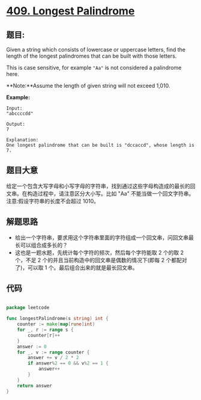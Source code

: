 # [409. Longest Palindrome](https://leetcode.com/problems/longest-palindrome/)


## 题目:

Given a string which consists of lowercase or uppercase letters, find the length of the longest palindromes that can be built with those letters.

This is case sensitive, for example `"Aa"` is not considered a palindrome here.

**Note:**Assume the length of given string will not exceed 1,010.

**Example:**

    Input:
    "abccccdd"
    
    Output:
    7
    
    Explanation:
    One longest palindrome that can be built is "dccaccd", whose length is 7.


## 题目大意

给定一个包含大写字母和小写字母的字符串，找到通过这些字母构造成的最长的回文串。在构造过程中，请注意区分大小写。比如 "Aa" 不能当做一个回文字符串。注意:假设字符串的长度不会超过 1010。


## 解题思路


- 给出一个字符串，要求用这个字符串里面的字符组成一个回文串，问回文串最长可以组合成多长的？
- 这也是一题水题，先统计每个字符的频次，然后每个字符能取 2 个的取 2 个，不足 2 个的并且当前构造中的回文串是偶数的情况下(即每 2 个都配对了)，可以取 1 个。最后组合出来的就是最长回文串。


## 代码

```go

package leetcode

func longestPalindrome(s string) int {
	counter := make(map[rune]int)
	for _, r := range s {
		counter[r]++
	}
	answer := 0
	for _, v := range counter {
		answer += v / 2 * 2
		if answer%2 == 0 && v%2 == 1 {
			answer++
		}
	}
	return answer
}

```